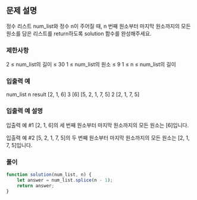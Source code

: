 ## 문제 설명

정수 리스트 num_list와 정수 n이 주어질 때, n 번째 원소부터 마지막 원소까지의 모든 원소를 담은 리스트를 return하도록 solution 함수를 완성해주세요.

### 제한사항

2 ≤ num_list의 길이 ≤ 30
1 ≤ num_list의 원소 ≤ 9
1 ≤ n ≤ num_list의 길이

### 입출력 예

num_list n result
[2, 1, 6] 3 [6]
[5, 2, 1, 7, 5] 2 [2, 1, 7, 5]

### 입출력 예 설명

입출력 예 #1
[2, 1, 6]의 세 번째 원소부터 마지막 원소까지의 모든 원소는 [6]입니다.

입출력 예 #2
[5, 2, 1, 7, 5]의 두 번째 원소부터 마지막 원소까지의 모든 원소는 [2, 1, 7, 5]입니다.

### 풀이

```javaScript
function solution(num_list, n) {
    let answer = num_list.splice(n - 1);
    return answer;
}
```
